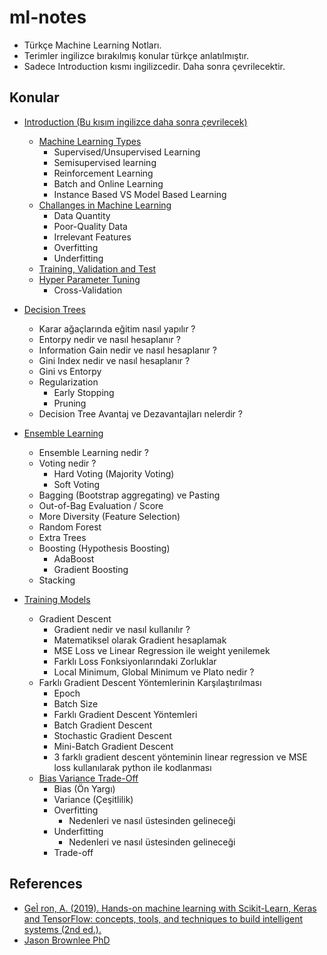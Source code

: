 # ml-notes

- Türkçe Machine Learning Notları.
- Terimler ingilizce bırakılmış konular türkçe anlatılmıştır.
- Sadece Introduction kısmı ingilizcedir. Daha sonra çevrilecektir.

## Konular ##

- [Introduction (Bu kısım ingilizce daha sonra çevrilecek)](https://github.com/berkedilekoglu/machine-learning/tree/main/notes/introduction)
    - [Machine Learning Types](https://github.com/berkedilekoglu/machine-learning/tree/main/notes/introduction/machine_learning_types)
        - Supervised/Unsupervised Learning
        - Semisupervised learning
        - Reinforcement Learning
        - Batch and Online Learning
        - Instance Based VS Model Based Learning
    - [Challanges in Machine Learning](https://github.com/berkedilekoglu/machine-learning/tree/main/notes/introduction/challenges#challenges-in-machine-learning)
        - Data Quantity
        - Poor-Quality Data
        - Irrelevant Features
        - Overfitting
        - Underfitting
    - [Training, Validation and Test](https://github.com/berkedilekoglu/machine-learning/tree/main/notes/introduction/train_test_validation)
    - [Hyper Parameter Tuning](https://github.com/berkedilekoglu/machine-learning/tree/main/notes/introduction/hyper_parameter_tuning)
        - Cross-Validation
    
- [Decision Trees](https://github.com/berkedilekoglu/machine-learning/blob/main/notes/Decision_Trees/README.md#decision-trees)
    - Karar ağaçlarında eğitim nasıl yapılır ?
    - Entorpy nedir ve nasıl hesaplanır ?
    - Information Gain nedir ve nasıl hesaplanır ?
    - Gini Index nedir ve nasıl hesaplanır ?
    - Gini vs Entorpy
    - Regularization
        - Early Stopping
        - Pruning
    - Decision Tree Avantaj ve Dezavantajları nelerdir ?
    
- [Ensemble Learning](https://github.com/berkedilekoglu/machine-learning/tree/main/notes/Ensemble_Learning#ensemble-learning)
    - Ensemble Learning nedir ?
    - Voting nedir ?
        - Hard Voting (Majority Voting)
        - Soft Voting
    - Bagging (Bootstrap aggregating) ve Pasting
    - Out-of-Bag Evaluation / Score
    - More Diversity (Feature Selection)
    - Random Forest
    - Extra Trees
    - Boosting (Hypothesis Boosting)
        - AdaBoost
        - Gradient Boosting
    - Stacking
- [Training Models](https://github.com/berkedilekoglu/machine-learning/tree/main/notes/Training_Models#training-models)
    - Gradient Descent
        - Gradient nedir ve nasıl kullanılır ?
        - Matematiksel olarak Gradient hesaplamak
        - MSE Loss ve Linear Regression ile weight yenilemek
        - Farklı Loss Fonksiyonlarındaki Zorluklar
        - Local Minimum, Global Minimum ve Plato nedir ?
    - Farklı Gradient Descent Yöntemlerinin Karşılaştırılması
        - Epoch
        - Batch Size
        - Farklı Gradient Descent Yöntemleri
        - Batch Gradient Descent
        - Stochastic Gradient Descent
        - Mini-Batch Gradient Descent
        - 3 farklı gradient descent yönteminin linear regression ve MSE loss kullanılarak python ile kodlanması
    - [Bias Variance Trade-Off](https://github.com/berkedilekoglu/machine-learning/tree/main/notes/Training_Models/Bias_Variance_Overfitting_Underfitting#bias-variance-tradeoff)
        - Bias (Ön Yargı)
        - Variance (Çeşitlilik)
        - Overfitting 
            - Nedenleri ve nasıl üstesinden gelineceği
        - Underfitting
            - Nedenleri ve nasıl üstesinden gelineceği
        - Trade-off

## References
- [GeÌ ron, A. (2019). Hands-on machine learning with Scikit-Learn, Keras and TensorFlow: concepts, tools, and techniques to build intelligent systems (2nd ed.).](https://www.oreilly.com/library/view/hands-on-machine-learning/9781492032632/)
- [Jason Brownlee PhD](https://machinelearningmastery.com/)